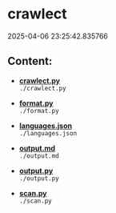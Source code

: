 # crawlect
2025-04-06 23:25:42.835766

## Content:

- **[crawlect.py](./crawlect.py)**  
`./crawlect.py`

- **[format.py](./format.py)**  
`./format.py`

- **[languages.json](./languages.json)**  
`./languages.json`

- **[output.md](./output.md)**  
`./output.md`

- **[output.py](./output.py)**  
`./output.py`

- **[scan.py](./scan.py)**  
`./scan.py`

